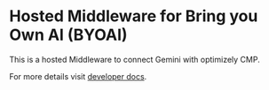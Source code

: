 # Hosted Middleware for Bring you Own AI (BYOAI)

This is a hosted Middleware to connect Gemini with optimizely CMP.

For more details visit [developer docs](https://confluence.sso.episerver.net/pages/viewpage.action?pageId=2928098323_).
